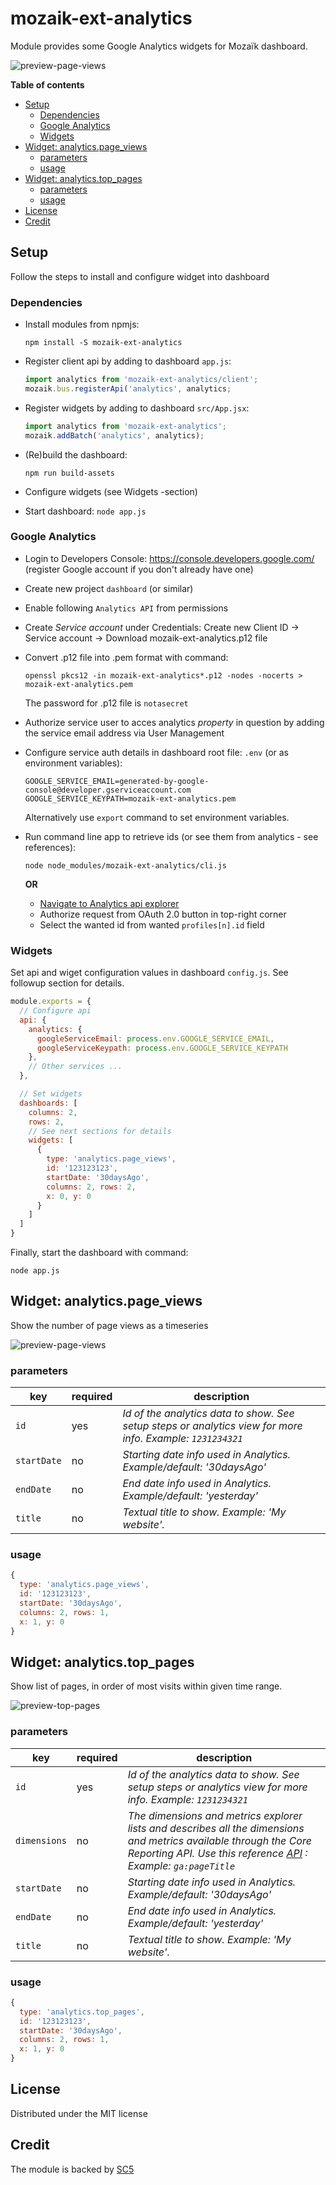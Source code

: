 # mozaik-ext-analytics

Module provides some Google Analytics widgets for Mozaïk dashboard.

![preview-page-views](https://raw.githubusercontent.com/SC5/mozaik-ext-analytics/master/previews/page_views.png)

**Table of contents**
<!-- MarkdownTOC depth=0 autolink=true bracket=round -->

- [Setup](#setup)
  - [Dependencies](#dependencies)
  - [Google Analytics](#google-analytics)
  - [Widgets](#widgets)
- [Widget: analytics.page_views](#widget-analyticspage_views)
  - [parameters](#parameters)
  - [usage](#usage)
- [Widget: analytics.top_pages](#widget-analyticstop_pages)
  - [parameters](#parameters-1)
  - [usage](#usage-1)
- [License](#license)
- [Credit](#credit)

<!-- /MarkdownTOC -->


## Setup

Follow the steps to install and configure widget into dashboard

### Dependencies

- Install modules from npmjs:

  ```shell
  npm install -S mozaik-ext-analytics
  ```

- Register client api by adding to dashboard `app.js`:

  ```javascript
  import analytics from 'mozaik-ext-analytics/client';
  mozaik.bus.registerApi('analytics', analytics;
  ```

- Register widgets by adding to dashboard `src/App.jsx`:

  ```javascript
  import analytics from 'mozaik-ext-analytics';
  mozaik.addBatch('analytics', analytics);
  ```

- (Re)build the dashboard:

  ```shell
  npm run build-assets
  ```

- Configure widgets (see Widgets -section)
- Start dashboard: `node app.js`

### Google Analytics

- Login to Developers Console: https://console.developers.google.com/
  (register Google account if you don't already have one)

- Create new project `dashboard` (or similar)

- Enable following `Analytics API` from permissions

- Create *Service account* under Credentials:
  Create new Client ID -> Service account -> Download mozaik-ext-analytics.p12 file

- Convert .p12 file into .pem format with command:

  ```shell
  openssl pkcs12 -in mozaik-ext-analytics*.p12 -nodes -nocerts > mozaik-ext-analytics.pem
  ```

  The password for .p12 file is `notasecret`

- Authorize service user to acces analytics *property* in question by adding the service
  email address via User Management

- Configure service auth details in dashboard root file: `.env` (or as environment variables):

  ```shell
  GOOGLE_SERVICE_EMAIL=generated-by-google-console@developer.gserviceaccount.com
  GOOGLE_SERVICE_KEYPATH=mozaik-ext-analytics.pem
  ```

  Alternatively use `export` command to set environment variables.

- Run command line app to retrieve ids (or see them from analytics - see references):

  ```shell
  node node_modules/mozaik-ext-analytics/cli.js
  ```

  **OR**

  - [Navigate to Analytics api explorer](https://developers.google.com/apis-explorer/#p/analytics/v3/analytics.management.accountSummaries.list?_h=2&)
  - Authorize request from OAuth 2.0 button in top-right corner
  - Select the wanted id from wanted `profiles[n].id` field

### Widgets

Set api and wiget configuration values in dashboard `config.js`.
See followup section for details.

```javascript
module.exports = {
  // Configure api
  api: {
    analytics: {
      googleServiceEmail: process.env.GOOGLE_SERVICE_EMAIL,
      googleServiceKeypath: process.env.GOOGLE_SERVICE_KEYPATH
    },
    // Other services ...
  },

  // Set widgets
  dashboards: [
    columns: 2,
    rows: 2,
    // See next sections for details
    widgets: [
      {
        type: 'analytics.page_views',
        id: '123123123',
        startDate: '30daysAgo',
        columns: 2, rows: 2,
        x: 0, y: 0
      }
    ]
  ]
}
```

Finally, start the dashboard with command:

```shell
node app.js
```

## Widget: analytics.page_views

Show the number of page views as a timeseries

![preview-page-views](https://raw.githubusercontent.com/SC5/mozaik-ext-analytics/master/previews/page_views.png)

### parameters

key           | required | description
--------------|----------|---------------
`id`          | yes      | *Id of the analytics data to show. See setup steps or analytics view for more info. Example: `1231234321`*
`startDate`   | no       | *Starting date info used in Analytics. Example/default: '30daysAgo'*
`endDate`     | no       | *End date info used in Analytics. Example/default: 'yesterday'*
`title`       | no       | *Textual title to show. Example: 'My website'.*


### usage

```javascript
{
  type: 'analytics.page_views',
  id: '123123123',
  startDate: '30daysAgo',
  columns: 2, rows: 1,
  x: 1, y: 0
}
```

## Widget: analytics.top_pages

Show list of pages, in order of most visits within given time range.

![preview-top-pages](https://raw.githubusercontent.com/SC5/mozaik-ext-analytics/master/previews/top_pages.png)

### parameters

key           | required | description
--------------|----------|---------------
`id`          | yes      | *Id of the analytics data to show. See setup steps or analytics view for more info. Example: `1231234321`*
`dimensions`  | no       | *The dimensions and metrics explorer lists and describes all the dimensions and metrics available through the Core Reporting API. Use this reference [API](https://developers.google.com/analytics/devguides/reporting/core/dimsmets) : Example: `ga:pageTitle`*
`startDate`   | no       | *Starting date info used in Analytics. Example/default: '30daysAgo'*
`endDate`     | no       | *End date info used in Analytics. Example/default: 'yesterday'*
`title`       | no       | *Textual title to show. Example: 'My website'.*

### usage

```javascript
{
  type: 'analytics.top_pages',
  id: '123123123',
  startDate: '30daysAgo',
  columns: 2, rows: 1,
  x: 1, y: 0
}
```

## License

Distributed under the MIT license

## Credit

The module is backed by [SC5](http://sc5.io/)
